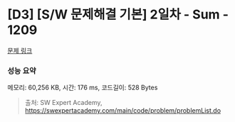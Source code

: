 # [D3] [S/W 문제해결 기본] 2일차 - Sum - 1209 

[문제 링크](https://swexpertacademy.com/main/code/problem/problemDetail.do?contestProbId=AV13_BWKACUCFAYh) 

### 성능 요약

메모리: 60,256 KB, 시간: 176 ms, 코드길이: 528 Bytes



> 출처: SW Expert Academy, https://swexpertacademy.com/main/code/problem/problemList.do